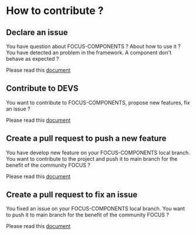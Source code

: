 # How to contribute ?

## Declare an issue

You have question about FOCUS-COMPONENTS ? About how to use it ?
You have detected an problem in the framework. A component don't behave as expected ?

Please read this [document](https://github.com/KleeGroup/focus-docs/tree/master/doc/DECLARE_ISSUE.md)

## Contribute to DEVS

You want to contribute to FOCUS-COMPONENTS, propose new features, fix an issue ?

Please read this [document](https://github.com/KleeGroup/focus-docs/tree/master/doc/CONTRIBUTE_TO_DEV.md)

## Create a pull request to push a new feature

You have develop new feature on your FOCUS-COMPONENTS local branch. You want to contribute to the project and push it to main branch for the benefit of the community FOCUS ?

Please read this [document](https://github.com/KleeGroup/focus-docs/tree/master/doc/PR_FEATURE_TEMPLATE.md)

## Create a pull request to fix an issue

You fixed an issue on your FOCUS-COMPONENTS local branch. You want to push it to main branch for the benefit of the community FOCUS ?

Please read this [document](https://github.com/KleeGroup/focus-docs/tree/master/doc/PR_FIX_TEMPLATE.md)
